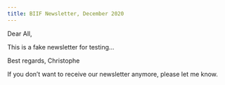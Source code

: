 ```yaml
---
title: BIIF Newsletter, December 2020
---
```


Dear All,
 
This is a fake newsletter for testing...
 
Best regards,
Christophe

If you don’t want to receive our newsletter anymore, please let me know.
